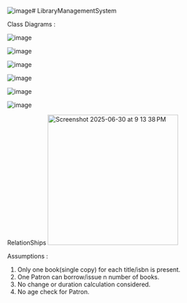 ![image](https://github.com/user-attachments/assets/f8ccde3d-7081-428c-9be5-5e8aad1c0e59)# LibraryManagementSystem

Class Diagrams :


![image](https://github.com/user-attachments/assets/9d759a08-2390-4779-ae58-917c1bd1db99)

![image](https://github.com/user-attachments/assets/77c74958-1279-415d-8d5a-016af8a4a7cb)

![image](https://github.com/user-attachments/assets/dce9c090-5d3e-4ae5-86db-ce7811aeb87a)

![image](https://github.com/user-attachments/assets/bf581ded-beb9-440d-b5e2-e20f24e423f0)

![image](https://github.com/user-attachments/assets/e5ddf855-6817-4242-851e-5fc98597ed1e)

![image](https://github.com/user-attachments/assets/531bf34a-cf8d-4ddc-818e-c2ee798f5c5d)



RelationShips
<img width="300" alt="Screenshot 2025-06-30 at 9 13 38 PM" src="https://github.com/user-attachments/assets/68de1d1c-b6dd-4641-9721-5f0134c4403e" />


Assumptions :

1. Only one book(single copy) for each title/isbn is present.
2. One Patron can borrow/issue n number of books.
3. No change or duration calculation considered.
4. No age check for Patron.







